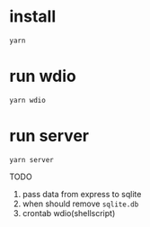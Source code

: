 # install 
`yarn`

# run wdio
`yarn wdio`

# run server
`yarn server`

TODO
1. pass data from express to sqlite
2. when should remove `sqlite.db`
3. crontab wdio(shellscript)